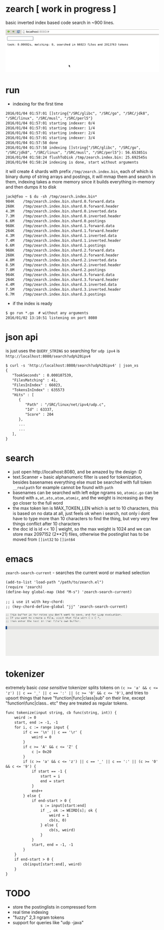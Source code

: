 # zearch [ work in progress ]

basic inverted index based code search in ~900 lines.

![screenshot](https://raw.githubusercontent.com/jackdoe/zearch/master/screenshot.gif)

# run

* indexing for the first time

```
2016/01/04 01:57:01 []string{"/SRC/glibc", "/SRC/go", "/SRC/jdk8", "/SRC/linux", "/SRC/musl", "/SRC/perl5"}
2016/01/04 01:57:01 starting indexer: 0/4
2016/01/04 01:57:01 starting indexer: 1/4
2016/01/04 01:57:01 starting indexer: 2/4
2016/01/04 01:57:01 starting indexer: 3/4
2016/01/04 01:57:58 done
2016/01/04 01:57:58 indexing []string{"/SRC/glibc", "/SRC/go", "/SRC/jdk8", "/SRC/linux", "/SRC/musl", "/SRC/perl5"}: 56.653851s
2016/01/04 01:58:24 flushToDisk /tmp/zearch.index.bin: 25.692545s
2016/01/04 01:58:24 indexing is done, start without arguments

```

it will create 4 shards with prefix `/tmp/zearch.index.bin`, each of which is binary dump of string arrays and postings, 
it will mmap them and search in them, indexing takes a more memory since it builds everything in-memory and then dumps it to disk

```
jack@foo ~ $ du -sh /tmp/zearch.index.bin*
984K    /tmp/zearch.index.bin.shard.0.forward.data
268K    /tmp/zearch.index.bin.shard.0.forward.header
4.3M    /tmp/zearch.index.bin.shard.0.inverted.data
7.3M    /tmp/zearch.index.bin.shard.0.inverted.header
6.6M    /tmp/zearch.index.bin.shard.0.postings
968K    /tmp/zearch.index.bin.shard.1.forward.data
264K    /tmp/zearch.index.bin.shard.1.forward.header
4.3M    /tmp/zearch.index.bin.shard.1.inverted.data
7.4M    /tmp/zearch.index.bin.shard.1.inverted.header
6.6M    /tmp/zearch.index.bin.shard.1.postings
968K    /tmp/zearch.index.bin.shard.2.forward.data
268K    /tmp/zearch.index.bin.shard.2.forward.header
4.8M    /tmp/zearch.index.bin.shard.2.inverted.data
8.5M    /tmp/zearch.index.bin.shard.2.inverted.header
7.0M    /tmp/zearch.index.bin.shard.2.postings
964K    /tmp/zearch.index.bin.shard.3.forward.data
264K    /tmp/zearch.index.bin.shard.3.forward.header
4.4M    /tmp/zearch.index.bin.shard.3.inverted.data
7.5M    /tmp/zearch.index.bin.shard.3.inverted.header
6.7M    /tmp/zearch.index.bin.shard.3.postings
```


* if the index is ready

```
$ go run *.go  # without any arguments
2016/01/02 13:10:51 listening on port 8080
```

# json api

is just uses the `QUERY_STRING` so searching for `udp ipv4` is `http://localhost:8080/search?udp%20ipv4`

```
$ curl -s 'http://localhost:8080/search?udp%20ipv4' | json_xs
{
   "TookSeconds" : 0.000107539,
   "FilesMatching" : 41,
   "FilesInIndex" : 66023,
   "TokensInIndex" : 635573
   "Hits" : [
      {
         "Path" : "/SRC/linux/net/ipv4/udp.c",
         "Id" : 63337,
         "Score" : 204
      },
      ...
      ...
   ],
}
```

# search

* just open http://localhost:8080, and be amazed by the design :D
* text.Scanner + basic alphanumeric filter is used for tokenization, besides basenames everything else must be searched with full token `__realpath` for example cannot be found with `path`
* basenames can be searched with left edge ngrams so, `atomic.go` can be found with `a,at,ato,atom,atomic`, and the weight is increasing as they go closer to the full word
* the max token len is MAX_TOKEN_LEN which is set to 10 characters, this is based on no data at all, just feels ok when i search, not only i dont have to type more than 10 characters to find the thing, but very very few things conflict after 10 characters
* the doc id is id << 10 | weight, so the max weight is 1024 and we can store max 2097152 (2**21) files, otherwise the postinglist has to be moved from `[]int32` to `[]int64`

# emacs

`zearch-search-current` - searches the current word or marked selection

```
(add-to-list 'load-path "/path/to/zearch.el")
(require 'zearch)
(define-key global-map (kbd "M-s") 'zearch-search-current)

;; i use it with key-chord:
;; (key-chord-define-global "jj" 'zearch-search-current)
```

![screenshot](https://raw.githubusercontent.com/jackdoe/zearch/master/screenshot-emacs.gif)

# tokenizer

extremely basic _case sensitive_ tokenizer splits tokens on `(c >= 'a' && c <= 'z') || c == '_' || c == ':' || (c >= '0' && c <= '9')`, and tries to upsort things that have "function|func|class|sub" on their line, except "function\func|class.. etc" they are treated as regular tokens.

```
func tokenize(input string, cb func(string, int)) {
	weird := 0
	start, end := -1, -1
	for i, c := range input {
		if c == '\n' || c == '\r' {
			weird = 0
		}
		if c >= 'A' && c <= 'Z' {
			c |= 0x20
		}
		if (c >= 'a' && c <= 'z') || c == '_' || c == ':' || (c >= '0' && c <= '9') {
			if start == -1 {
				start = i
				end = start
			}
			end++
		} else {
			if end-start > 0 {
				s := input[start:end]
				if _, ok := WEIRD[s]; ok {
					weird = 1
					cb(s, 0)
				} else {
					cb(s, weird)
				}
			}
			start, end = -1, -1
		}
	}
	if end-start > 0 {
		cb(input[start:end], weird)
	}
}
```

# TODO

* store the postinglists in compressed form
* real time indexing
* "fuzzy" 2,3 ngram tokens
* support for queries like "udp -java"
